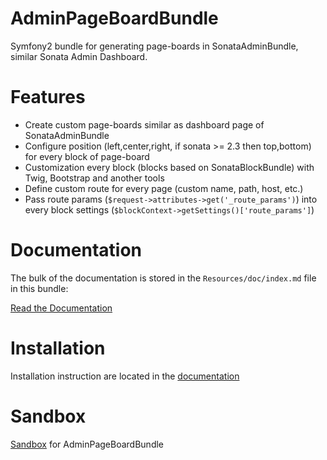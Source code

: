 AdminPageBoardBundle
====================

Symfony2 bundle for generating page-boards in SonataAdminBundle, similar Sonata Admin Dashboard.

Features
============

* Create custom page-boards similar as dashboard page of SonataAdminBundle
* Configure position (left,center,right, if sonata >= 2.3 then top,bottom) for every block of page-board
* Customization every block (blocks based on SonataBlockBundle) with Twig, Bootstrap and another tools
* Define custom route for every page (custom name, path, host, etc.)
* Pass route params (`$request->attributes->get('_route_params')`) into every block settings (`$blockContext->getSettings()['route_params']`)


Documentation
============

The bulk of the documentation is stored in the `Resources/doc/index.md` file in this bundle:

[Read the Documentation](https://github.com/suncat2000/AdminPageBoardBundle/tree/master/Resources/doc/index.md)


Installation
============

Installation instruction are located in the [documentation](https://github.com/suncat2000/AdminPageBoardBundle/tree/master/Resources/doc/index.md)


Sandbox
============

[Sandbox](https://github.com/suncat2000/admin-page-board-sandbox) for AdminPageBoardBundle

